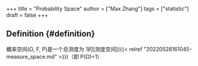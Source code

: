 +++
title = "Probability Space"
author = ["Max Zhang"]
tags = ["statistic"]
draft = false
+++

## Definition {#definition}

概率空间(Ω, F, P)是一个总测度为 1的[测度空间]({{< relref "20220528161045-measure_space.md" >}})（即 P(Ω)=1）
